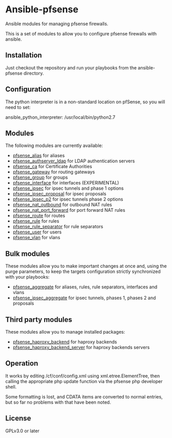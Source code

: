 # Ansible-pfsense
Ansible modules for managing pfsense firewalls.

This is a set of modules to allow you to configure pfsense firewalls with ansible.

## Installation

Just checkout the repository and run your playbooks from the ansible-pfsense directory.

## Configuration

The python interpreter is in a non-standard location on pfSense, so you will
need to set:

 ansible_python_interpreter: /usr/local/bin/python2.7

## Modules
The following modules are currently available:

* [pfsense_alias](https://github.com/opoplawski/ansible-pfsense/wiki/pfsense_alias) for aliases
* [pfsense_authserver_ldap](https://github.com/opoplawski/ansible-pfsense/wiki/pfsense_authserver_ldap) for LDAP authentication servers
* [pfsense_ca](https://github.com/opoplawski/ansible-pfsense/wiki/pfsense_ca) for Certificate Authorities
* [pfsense_gateway](https://github.com/opoplawski/ansible-pfsense/wiki/pfsense_gateway) for routing gateways
* [pfsense_group](https://github.com/opoplawski/ansible-pfsense/wiki/pfsense_group) for groups
* [pfsense_interface](https://github.com/opoplawski/ansible-pfsense/wiki/pfsense_interface) for interfaces (EXPERIMENTAL)
* [pfsense_ipsec](https://github.com/opoplawski/ansible-pfsense/wiki/pfsense_ipsec) for ipsec tunnels and phase 1 options
* [pfsense_ipsec_proposal](https://github.com/opoplawski/ansible-pfsense/wiki/pfsense_ipsec_proposal) for ipsec proposals
* [pfsense_ipsec_p2](https://github.com/opoplawski/ansible-pfsense/wiki/pfsense_ipsec_p2) for ipsec tunnels phase 2 options
* [pfsense_nat_outbound](https://github.com/opoplawski/ansible-pfsense/wiki/pfsense_nat_outbound) for outbound NAT rules
* [pfsense_nat_port_forward](https://github.com/opoplawski/ansible-pfsense/wiki/pfsense_nat_port_forward) for port forward NAT rules
* [pfsense_route](https://github.com/opoplawski/ansible-pfsense/wiki/pfsense_route) for routes
* [pfsense_rule](https://github.com/opoplawski/ansible-pfsense/wiki/pfsense_rule) for rules
* [pfsense_rule_separator](https://github.com/opoplawski/ansible-pfsense/wiki/pfsense_rule_separator) for rule separators
* [pfsense_user](https://github.com/opoplawski/ansible-pfsense/wiki/pfsense_user) for users
* [pfsense_vlan](https://github.com/opoplawski/ansible-pfsense/wiki/pfsense_vlan) for vlans

## Bulk modules
These modules allow you to make important changes at once and, using the purge parameters, to keep the targets configuration strictly synchronized with your playbooks:

* [pfsense_aggregate](https://github.com/opoplawski/ansible-pfsense/wiki/pfsense_aggregate) for aliases, rules, rule separators, interfaces and vlans
* [pfsense_ipsec_aggregate](https://github.com/opoplawski/ansible-pfsense/wiki/pfsense_ipsec_aggregate) for ipsec tunnels, phases 1, phases 2 and proposals

## Third party modules
These modules allow you to manage installed packages:

* [pfsense_haproxy_backend](https://github.com/opoplawski/ansible-pfsense/wiki/pfsense_haproxy_backend) for haproxy backends
* [pfsense_haproxy_backend_server](https://github.com/opoplawski/ansible-pfsense/wiki/pfsense_haproxy_backend_server) for haproxy backends servers

## Operation

It works by editing /cf/conf/config.xml using xml.etree.ElementTree, then
calling the appropriate php update function via the pfsense php developer
shell.

Some formatting is lost, and CDATA items are converted to normal entries,
but so far no problems with that have been noted.

## License

GPLv3.0 or later

